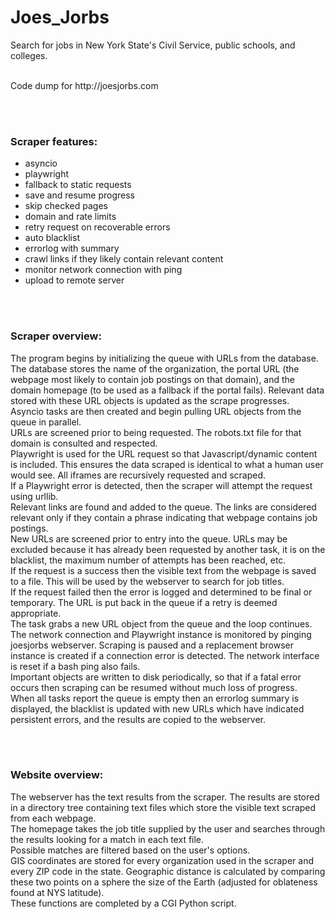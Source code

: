 # Joes_Jorbs
Search for jobs in New York State's Civil Service, public schools, and colleges.

<br/>
Code dump for http://joesjorbs.com


<br/><br/>

### Scraper features:
* asyncio
* playwright
* fallback to static requests
* save and resume progress
* skip checked pages
* domain and rate limits
* retry request on recoverable errors
* auto blacklist
* errorlog with summary
* crawl links if they likely contain relevant content
* monitor network connection with ping
* upload to remote server

<br/><br/>

### Scraper overview:
The program begins by initializing the queue with URLs from the database. The database stores the name of the organization, the portal URL (the webpage most likely to contain job postings on that domain), and the domain homepage (to be used as a fallback if the portal fails). Relevant data stored with these URL objects is updated as the scrape progresses.\
Asyncio tasks are then created and begin pulling URL objects from the queue in parallel.\
URLs are screened prior to being requested. The robots.txt file for that domain is consulted and respected.\
Playwright is used for the URL request so that Javascript/dynamic content is included. This ensures the data scraped is identical to what a human user would see. All iframes are recursively requested and scraped.\
If a Playwright error is detected, then the scraper will attempt the request using urllib.\
Relevant links are found and added to the queue. The links are considered relevant only if they contain a phrase indicating that webpage contains job postings.\
New URLs are screened prior to entry into the queue. URLs may be excluded because it has already been requested by another task, it is on the blacklist, the maximum number of attempts has been reached, etc.\
If the request is a success then the visible text from the webpage is saved to a file. This will be used by the webserver to search for job titles.\
If the request failed then the error is logged and determined to be final or temporary. The URL is put back in the queue if a retry is deemed appropriate.\
The task grabs a new URL object from the queue and the loop continues.\
The network connection and Playwright instance is monitored by pinging joesjorbs webserver. Scraping is paused and a replacement browser instance is created if a connection error is detected. The network interface is reset if a bash ping also fails.\
Important objects are written to disk periodically, so that if a fatal error occurs then scraping can be resumed without much loss of progress.\
When all tasks report the queue is empty then an errorlog summary is displayed, the blacklist is updated with new URLs which have indicated persistent errors, and the results are copied to the webserver. 

<br/><br/>

### Website overview:
The webserver has the text results from the scraper. The results are stored in a directory tree containing text files which store the visible text scraped from each webpage. \
The homepage takes the job title supplied by the user and searches through the results looking for a match in each text file. \
Possible matches are filtered based on the user's options. \
GIS coordinates are stored for every organization used in the scraper and every ZIP code in the state. Geographic distance is calculated by comparing these two points on a sphere the size of the Earth (adjusted for oblateness found at NYS latitude).\
These functions are completed by a CGI Python script.



<br/><br/><br/><br/>



















